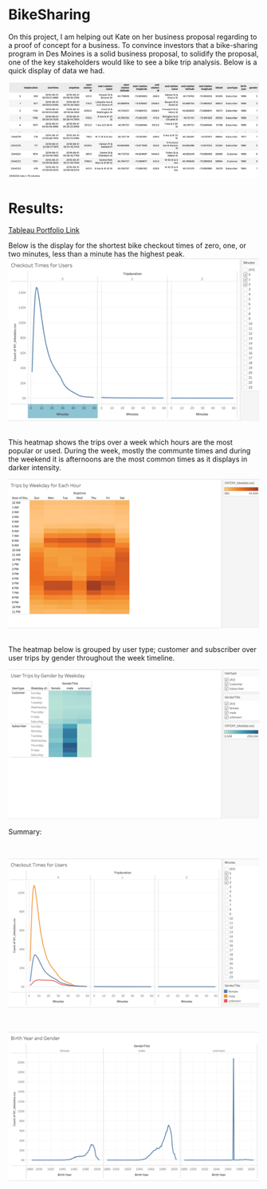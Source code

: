 # BikeSharing

On this project, I am helping out Kate on her business proposal regarding to a proof of concept for a business. To convince investors that a bike-sharing program in Des Moines is a solid business proposal, to solidify the proposal, one of the key stakeholders would like to see a bike trip analysis. Below is a quick display of data we had.


![dataframe.png](images/dataframe.png)

# Results:
<a href="https://public.tableau.com/app/profile/sevda.pruitt/viz/CompleteVisualsoftheChallenge/BikeShareProjectVisuals" target="blank">Tableau Portfolio Link<a/>

Below is the display for the shortest bike checkout times of zero, one, or two minutes, less than a minute has the highest peak.
<br>
![checkouttimesforusers.png](images/checkouttimesforusers.png)

<br>
This heatmap shows the trips over a week which hours are the most popular or used. During the week, mostly the communte times and during the weekend it is afternoons are the most common times as it displays in darker intensity.

![heatmapusertripsweekday.png](images/heatmapusertripsweekday.png)

<br>
The heatmap below is grouped by user type; customer and subscriber over user trips by gender throughout the week timeline.
<br>

![usertripsbygenderweekday.png](images/usertripsbygenderweekday.png)


Summary: 

<br>

![checkouttimesusers.png](images/checkouttimesusers.png)

<br>

![BirthYearGenderFocus.png](images/BirthYearGenderFocus.png)
